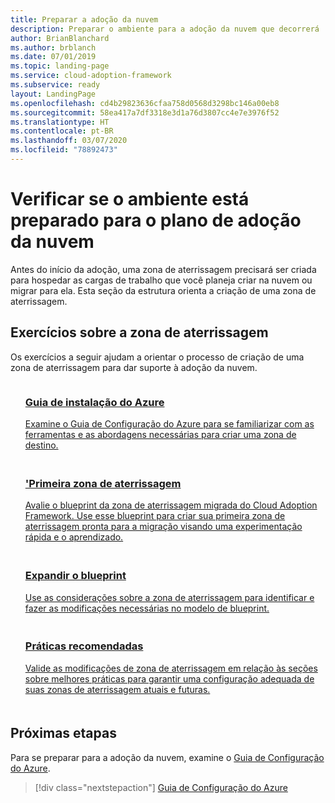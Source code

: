 ```yaml
---
title: Preparar a adoção da nuvem
description: Preparar o ambiente para a adoção da nuvem que decorrerá
author: BrianBlanchard
ms.author: brblanch
ms.date: 07/01/2019
ms.topic: landing-page
ms.service: cloud-adoption-framework
ms.subservice: ready
layout: LandingPage
ms.openlocfilehash: cd4b29823636cfaa758d0568d3298bc146a00eb8
ms.sourcegitcommit: 58ea417a7df3318e3d1a76d3807cc4e7e3976f52
ms.translationtype: HT
ms.contentlocale: pt-BR
ms.lasthandoff: 03/07/2020
ms.locfileid: "78892473"
---
```

<!-- markdownlint-disable MD026 -->

# <a name="ensure-the-environment-is-prepared-for-the-cloud-adoption-plan"></a>Verificar se o ambiente está preparado para o plano de adoção da nuvem

Antes do início da adoção, uma zona de aterrissagem precisará ser criada para hospedar as cargas de trabalho que você planeja criar na nuvem ou migrar para ela. Esta seção da estrutura orienta a criação de uma zona de aterrissagem.

## <a name="landing-zone-exercises"></a>Exercícios sobre a zona de aterrissagem

Os exercícios a seguir ajudam a orientar o processo de criação de uma zona de aterrissagem para dar suporte à adoção da nuvem.

<!-- markdownlint-disable MD033 -->

<ul class="panelContent cardsF">
    <li style="display: flex; flex-direction: column;">
        <a href="./azure-setup-guide/index.md">
            <div class="cardSize">
                <div class="cardPadding" style="padding-bottom:10px;">
                    <div class="card" style="padding-bottom:10px;">
                        <div class="cardImageOuter">
                            <div class="cardImage">
                                <img alt="" src="../_images/icons/1.png" data-linktype="external">
                            </div>
                        </div>
                        <div class="cardText" style="padding-left:0px;">
                            <h3>Guia de instalação do Azure</h3>
Examine o Guia de Configuração do Azure para se familiarizar com as ferramentas e as abordagens necessárias para criar uma zona de destino.
                        </div>
                    </div>
                </div>
            </div>
        </a>
    </li>
    <li style="display: flex; flex-direction: column;">
        <a href="./landing-zone/migrate-landing-zone.md">
            <div class="cardSize">
                <div class="cardPadding" style="padding-bottom:10px;">
                    <div class="card" style="padding-bottom:10px;">
                        <div class="cardImageOuter">
                            <div class="cardImage">
                                <img alt="" src="../_images/icons/2.png" data-linktype="external">
                            </div>
                        </div>
                        <div class="cardText" style="padding-left:0px;">
                            <h3>'Primeira zona de aterrissagem</h3>
Avalie o blueprint da zona de aterrissagem migrada do Cloud Adoption Framework. Use esse blueprint para criar sua primeira zona de aterrissagem pronta para a migração visando uma experimentação rápida e o aprendizado.
                        </div>
                    </div>
                </div>
            </div>
        </a>
    </li>
    <li style="display: flex; flex-direction: column;">
        <a href="./considerations/index.md">
            <div class="cardSize">
                <div class="cardPadding" style="padding-bottom:10px;">
                    <div class="card" style="padding-bottom:10px;">
                        <div class="cardImageOuter">
                            <div class="cardImage">
                                <img alt="" src="../_images/icons/3.png" data-linktype="external">
                            </div>
                        </div>
                        <div class="cardText" style="padding-left:0px;">
                            <h3>Expandir o blueprint</h3>
Use as considerações sobre a zona de aterrissagem para identificar e fazer as modificações necessárias no modelo de blueprint.
                        </div>
                    </div>
                </div>
            </div>
        </a>
    </li>
    <li style="display: flex; flex-direction: column;">
        <a href="./azure-best-practices/index.md">
            <div class="cardSize">
                <div class="cardPadding" style="padding-bottom:10px;">
                    <div class="card" style="padding-bottom:10px;">
                        <div class="cardImageOuter">
                            <div class="cardImage">
                                <img alt="" src="../_images/icons/4.png" data-linktype="external">
                            </div>
                        </div>
                        <div class="cardText" style="padding-left:0px;">
                            <h3>Práticas recomendadas</h3>
Valide as modificações de zona de aterrissagem em relação às seções sobre melhores práticas para garantir uma configuração adequada de suas zonas de aterrissagem atuais e futuras.
                        </div>
                    </div>
                </div>
            </div>
        </a>
    </li>
</ul>

<!-- markdownlint-enable MD033 -->

## <a name="next-steps"></a>Próximas etapas

Para se preparar para a adoção da nuvem, examine o [Guia de Configuração do Azure](./azure-setup-guide/index.md).

> [!div class="nextstepaction"]
> [Guia de Configuração do Azure](./azure-setup-guide/index.md)
